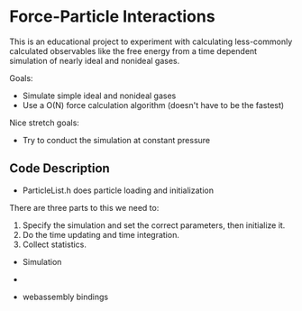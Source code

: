 # Force-Particle Interactions
This is an educational project to experiment with calculating less-commonly
calculated observables like the free energy from a time dependent simulation
of nearly ideal and nonideal gases.

Goals:

 - Simulate simple ideal and nonideal gases
 - Use a O(N) force calculation algorithm (doesn't have to be the fastest)

Nice stretch goals:

 - Try to conduct the simulation at constant pressure 

## Code Description

- ParticleList.h does particle loading and initialization


There are three parts to this we need to:
1. Specify the simulation and set the correct parameters, then initialize it.
2. Do the time updating and time integration.
3. Collect statistics. 




- Simulation 
- 

- webassembly bindings


 
